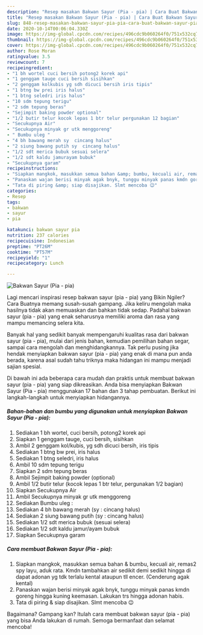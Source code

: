 ```yaml
---
description: "Resep masakan Bakwan Sayur (Pia - pia) | Cara Buat Bakwan Sayur (Pia - pia) Yang Enak dan Simpel"
title: "Resep masakan Bakwan Sayur (Pia - pia) | Cara Buat Bakwan Sayur (Pia - pia) Yang Enak dan Simpel"
slug: 848-resep-masakan-bakwan-sayur-pia-pia-cara-buat-bakwan-sayur-pia-pia-yang-enak-dan-simpel
date: 2020-10-14T00:06:04.330Z
image: https://img-global.cpcdn.com/recipes/496cdc9b060264f0/751x532cq70/bakwan-sayur-pia-pia-foto-resep-utama.jpg
thumbnail: https://img-global.cpcdn.com/recipes/496cdc9b060264f0/751x532cq70/bakwan-sayur-pia-pia-foto-resep-utama.jpg
cover: https://img-global.cpcdn.com/recipes/496cdc9b060264f0/751x532cq70/bakwan-sayur-pia-pia-foto-resep-utama.jpg
author: Rose Moran
ratingvalue: 3.5
reviewcount: 7
recipeingredient:
- "1 bh wortel cuci bersih potong2 korek api"
- "1 genggam tauge cuci bersih sisihkan"
- "2 genggam kolkubis yg sdh dicuci bersih iris tipis"
- "1 btng bw prei iris halus"
- "1 btng seledri iris halus"
- "10 sdm tepung terigu"
- "2 sdm tepung beras"
- "Sejimpit baking powder optional"
- "1/2 butir telur kocok lepas 1 btr telur pergunakan 12 bagian"
- "Secukupnya Air"
- "Secukupnya minyak gr utk menggoreng"
- " Bumbu uleg "
- "4 bh bawang merah sy  cincang halus"
- "2 siung bawang putih sy  cincang halus"
- "1/2 sdt merica bubuk sesuai selera"
- "1/2 sdt kaldu jamurayam bubuk"
- "Secukupnya garam"
recipeinstructions:
- "Siapkan mangkok, masukkan semua bahan &amp; bumbu, kecuali air, remas2 spy layu, aduk rata. Kmdn tambahkan air sedikit demi sedikit hingga di dapat adonan yg tdk terlalu kental ataupun tll encer. (Cenderung agak kental)"
- "Panaskan wajan berisi minyak agak bnyk, tunggu minyak panas kmdn goreng hingga kuning keemasan. Lakukan trs hingga adonan habis."
- "Tata di piring &amp; siap disajikan. Slmt mencoba 😉"
categories:
- Resep
tags:
- bakwan
- sayur
- pia

katakunci: bakwan sayur pia 
nutrition: 237 calories
recipecuisine: Indonesian
preptime: "PT26M"
cooktime: "PT57M"
recipeyield: "1"
recipecategory: Lunch

---
```



![Bakwan Sayur (Pia - pia)](https://img-global.cpcdn.com/recipes/496cdc9b060264f0/751x532cq70/bakwan-sayur-pia-pia-foto-resep-utama.jpg)

Lagi mencari inspirasi resep bakwan sayur (pia - pia) yang Bikin Ngiler? Cara Buatnya memang susah-susah gampang. Jika keliru mengolah maka hasilnya tidak akan memuaskan dan bahkan tidak sedap. Padahal bakwan sayur (pia - pia) yang enak seharusnya memiliki aroma dan rasa yang mampu memancing selera kita.

Banyak hal yang sedikit banyak mempengaruhi kualitas rasa dari bakwan sayur (pia - pia), mulai dari jenis bahan, kemudian pemilihan bahan segar, sampai cara mengolah dan menghidangkannya. Tak perlu pusing jika hendak menyiapkan bakwan sayur (pia - pia) yang enak di mana pun anda berada, karena asal sudah tahu triknya maka hidangan ini mampu menjadi sajian spesial.




Di bawah ini ada beberapa cara mudah dan praktis untuk membuat bakwan sayur (pia - pia) yang siap dikreasikan. Anda bisa menyiapkan Bakwan Sayur (Pia - pia) menggunakan 17 bahan dan 3 tahap pembuatan. Berikut ini langkah-langkah untuk menyiapkan hidangannya.

<!--inarticleads1-->

##### Bahan-bahan dan bumbu yang digunakan untuk menyiapkan Bakwan Sayur (Pia - pia):

1. Sediakan 1 bh wortel, cuci bersih, potong2 korek api
1. Siapkan 1 genggam tauge, cuci bersih, sisihkan
1. Ambil 2 genggam kol/kubis, yg sdh dicuci bersih, iris tipis
1. Sediakan 1 btng bw prei, iris halus
1. Sediakan 1 btng seledri, iris halus
1. Ambil 10 sdm tepung terigu
1. Siapkan 2 sdm tepung beras
1. Ambil Sejimpit baking powder (optional)
1. Ambil 1/2 butir telur (kocok lepas 1 btr telur, pergunakan 1/2 bagian)
1. Siapkan Secukupnya Air
1. Ambil Secukupnya minyak gr utk menggoreng
1. Sediakan  Bumbu uleg :
1. Sediakan 4 bh bawang merah (sy : cincang halus)
1. Sediakan 2 siung bawang putih (sy : cincang halus)
1. Sediakan 1/2 sdt merica bubuk (sesuai selera)
1. Sediakan 1/2 sdt kaldu jamur/ayam bubuk
1. Siapkan Secukupnya garam




<!--inarticleads2-->

##### Cara membuat Bakwan Sayur (Pia - pia):

1. Siapkan mangkok, masukkan semua bahan &amp; bumbu, kecuali air, remas2 spy layu, aduk rata. Kmdn tambahkan air sedikit demi sedikit hingga di dapat adonan yg tdk terlalu kental ataupun tll encer. (Cenderung agak kental)
1. Panaskan wajan berisi minyak agak bnyk, tunggu minyak panas kmdn goreng hingga kuning keemasan. Lakukan trs hingga adonan habis.
1. Tata di piring &amp; siap disajikan. Slmt mencoba 😉




Bagaimana? Gampang kan? Itulah cara membuat bakwan sayur (pia - pia) yang bisa Anda lakukan di rumah. Semoga bermanfaat dan selamat mencoba!
